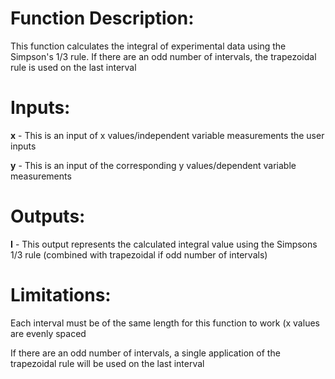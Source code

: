 # Function Description: 
This function calculates the integral of experimental data using the Simpson's 1/3 rule. If there are an odd number of intervals, the trapezoidal rule is used on the last interval

# Inputs:

**x** - This is an input of x values/independent variable measurements the user inputs

**y** - This is an input of the corresponding y values/dependent variable measurements 

# Outputs:

**I** - This output represents the calculated integral value using the Simpsons 1/3 rule (combined with trapezoidal if odd number of intervals)

# Limitations:

Each interval must be of the same length for this function to work (x values are evenly spaced

If there are an odd number of intervals, a single application of the trapezoidal rule will be used on the last interval
